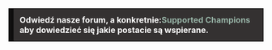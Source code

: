 <style>
.good_announcement {
    background-color: #343131;
	border: 1px solid #0f0e0e;
	border-left: 10px solid #0f0e0e;
	font-size: 16px;
	margin-bottom: 12px;
	text-align: left; 
	padding: 12px; 
	color: white;
}
a {
	font-size: 16px;
	font-weight: bold;
	text-decoration: none;
	color: #97b3a6;
}
a:hover {
	text-decoration:none;
	color: #fcfcfc;
}
a.header_link:visited {
	text-decoration:none;
}
a.header_link span {
	color: #fcfcfc;
}
</style>
<div class="good_announcement"><strong>Odwiedź nasze forum, a konkretnie:<a href="https://goelites.net/index.php?/topic/1864-supported-champions-%E6%94%AF%E6%8C%81%E8%8B%B1%E9%9B%84%E5%88%97%E8%A1%A8/">Supported Champions</a> aby dowiedzieć się jakie postacie są wspierane.</strong></div>
